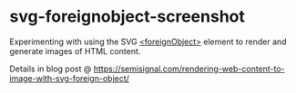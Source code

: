 # svg-foreignobject-screenshot

Experimenting with using the SVG [\<foreignObject>](https://developer.mozilla.org/en-US/docs/Web/SVG/Element/foreignObject) element to render and generate images of HTML content.

Details in blog post @ https://semisignal.com/rendering-web-content-to-image-with-svg-foreign-object/
